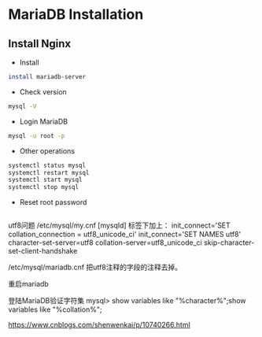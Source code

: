 # MariaDB Installation

## Install Nginx
- Install
``` bash
install mariadb-server
```

- Check version
``` bash
mysql -V
```

- Login MariaDB
``` bash
mysql -u root -p
```

- Other operations
``` bash
systemctl status mysql
systemctl restart mysql
systemctl start mysql
systemctl stop mysql
```

- Reset root password
``` bash

```

utf8问题
/etc/mysql/my.cnf
[mysqld] 标签下加上：
init_connect='SET collation_connection = utf8_unicode_ci'
init_connect='SET NAMES utf8'
character-set-server=utf8
collation-server=utf8_unicode_ci
skip-character-set-client-handshake

/etc/mysql/mariadb.cnf
把utf8注释的字段的注释去掉。

重启mariadb

登陆MariaDB验证字符集
mysql> show variables like "%character%";show variables like "%collation%";


https://www.cnblogs.com/shenwenkai/p/10740266.html